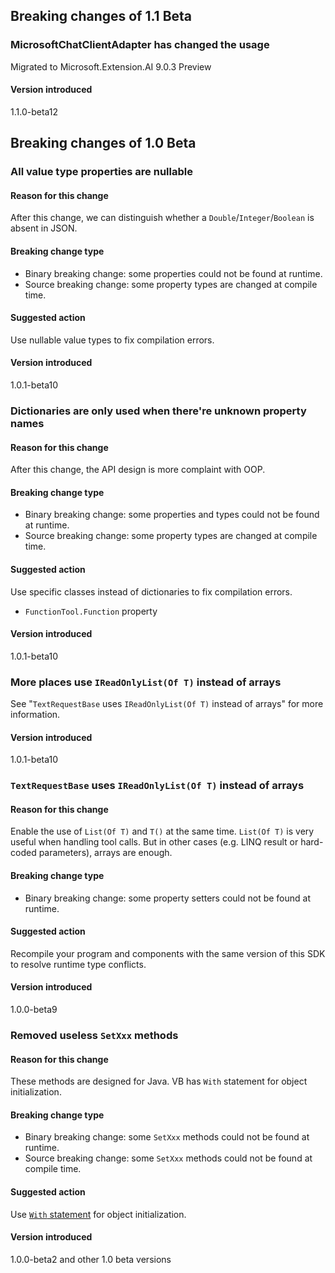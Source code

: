## Breaking changes of 1.1 Beta
### MicrosoftChatClientAdapter has changed the usage
Migrated to Microsoft.Extension.AI 9.0.3 Preview

#### Version introduced
1.1.0-beta12

## Breaking changes of 1.0 Beta
### All value type properties are nullable
#### Reason for this change
After this change, we can distinguish whether a `Double`/`Integer`/`Boolean` is absent in JSON.

#### Breaking change type
- Binary breaking change: some properties could not be found at runtime.
- Source breaking change: some property types are changed at compile time.

#### Suggested action
Use nullable value types to fix compilation errors.

#### Version introduced
1.0.1-beta10

### Dictionaries are only used when there're unknown property names
#### Reason for this change
After this change, the API design is more complaint with OOP.

#### Breaking change type
- Binary breaking change: some properties and types could not be found at runtime.
- Source breaking change: some property types are changed at compile time.

#### Suggested action
Use specific classes instead of dictionaries to fix compilation errors.
- `FunctionTool.Function` property

#### Version introduced
1.0.1-beta10

### More places use `IReadOnlyList(Of T)` instead of arrays
See "`TextRequestBase` uses `IReadOnlyList(Of T)` instead of arrays" for more information.
#### Version introduced
1.0.1-beta10

### `TextRequestBase` uses `IReadOnlyList(Of T)` instead of arrays
#### Reason for this change
Enable the use of `List(Of T)` and `T()` at the same time. `List(Of T)` is very useful when handling tool calls. But in other cases (e.g. LINQ result or hard-coded parameters), arrays are enough.

#### Breaking change type
- Binary breaking change: some property setters could not be found at runtime.

#### Suggested action
Recompile your program and components with the same version of this SDK to resolve runtime type conflicts.

#### Version introduced
1.0.0-beta9

### Removed useless `SetXxx` methods
#### Reason for this change
These methods are designed for Java. VB has `With` statement for object initialization.

#### Breaking change type
- Binary breaking change: some `SetXxx` methods could not be found at runtime.
- Source breaking change: some `SetXxx` methods could not be found at compile time.

#### Suggested action
Use [`With` statement](https://learn.microsoft.com/en-us/dotnet/visual-basic/programming-guide/language-features/objects-and-classes/how-to-declare-an-object-by-using-an-object-initializer) for object initialization.

#### Version introduced
1.0.0-beta2 and other 1.0 beta versions
